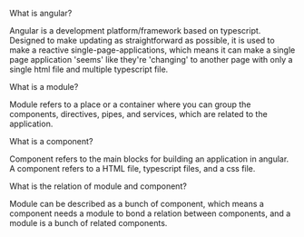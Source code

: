 What is angular?

Angular is a development platform/framework based on typescript. 
Designed to make updating as straightforward as possible, it is used to make a reactive single-page-applications, which means it can make a single page application 'seems' like they're 'changing' to another page with only a single html file and multiple typescript file.

What is a module?

Module refers to a place or a container where you can group the components, directives, pipes, and services, which are related to the application.

What is a component?

Component refers to the main blocks for building an application in angular.
A component refers to a HTML file, typescript files, and a css file.

What is the relation of module and component?

Module can be described as a bunch of component, which means a component needs a module to bond a relation between components, and a module is a bunch of related components.
